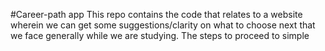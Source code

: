 #Career-path app
This repo contains the code that relates to a website wherein we can get some suggestions/clarity on what to choose next that we face generally while we are studying.
The steps to proceed to simple

